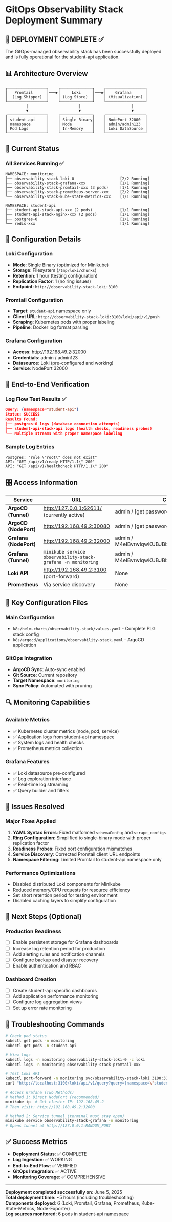 # GitOps Observability Stack Deployment Summary

## 🎯 **DEPLOYMENT COMPLETE** ✅

The GitOps-managed observability stack has been successfully deployed and is fully operational for the student-api application.

## 📊 **Architecture Overview**

```
┌─────────────────┐    ┌──────────────┐    ┌─────────────────┐
│   Promtail      │───▶│     Loki     │───▶│    Grafana      │
│  (Log Shipper)  │    │ (Log Store)  │    │ (Visualization) │
└─────────────────┘    └──────────────┘    └─────────────────┘
         │                      │                      │
         ▼                      ▼                      ▼
┌─────────────────┐    ┌──────────────┐    ┌─────────────────┐
│ student-api     │    │ Single Binary│    │ NodePort 32000  │
│ namespace       │    │ Mode         │    │ admin/admin123  │
│ Pod Logs        │    │ In-Memory    │    │ Loki DataSource │
└─────────────────┘    └──────────────┘    └─────────────────┘
```

## 🚀 **Current Status**

### **All Services Running** ✅
```
NAMESPACE: monitoring
├── observability-stack-loki-0                    [2/2 Running]
├── observability-stack-grafana-xxx               [1/1 Running] 
├── observability-stack-promtail-xxx (3 pods)     [1/1 Running]
├── observability-stack-prometheus-server-xxx     [2/2 Running]
└── observability-stack-kube-state-metrics-xxx    [1/1 Running]

NAMESPACE: student-api  
├── student-api-stack-api-xxx (2 pods)            [1/1 Running]
├── student-api-stack-nginx-xxx (2 pods)          [1/1 Running]
├── postgres-0                                    [1/1 Running]
└── redis-xxx                                     [1/1 Running]
```

## 🔧 **Configuration Details**

### **Loki Configuration**
- **Mode**: Single Binary (optimized for Minikube)
- **Storage**: Filesystem (`/tmp/loki/chunks`)
- **Retention**: 1 hour (testing configuration)
- **Replication Factor**: 1 (no ring issues)
- **Endpoint**: `http://observability-stack-loki:3100`

### **Promtail Configuration**
- **Target**: `student-api` namespace only
- **Client URL**: `http://observability-stack-loki:3100/loki/api/v1/push`
- **Scraping**: Kubernetes pods with proper labeling
- **Pipeline**: Docker log format parsing

### **Grafana Configuration**
- **Access**: http://192.168.49.2:32000
- **Credentials**: admin / admin123
- **Datasource**: Loki (pre-configured and working)
- **Service**: NodePort 32000

## 🧪 **End-to-End Verification**

### **Log Flow Test Results** ✅
```json
Query: {namespace="student-api"}
Status: SUCCESS
Results Found:
├── postgres-0 logs (database connection attempts)
├── student-api-stack-api logs (health checks, readiness probes)
└── Multiple streams with proper namespace labeling
```

### **Sample Log Entries**
```
Postgres: "role \"root\" does not exist"
API: "GET /api/v1/ready HTTP/1.1\" 200"
API: "GET /api/v1/healthcheck HTTP/1.1\" 200"
```

## 🎛️ **Access Information**

| Service | URL | Credentials |
|---------|-----|-------------|
| **ArgoCD (Tunnel)** | http://127.0.0.1:62611/ (currently active) | admin / [get password] |
| **ArgoCD (NodePort)** | http://192.168.49.2:30080 | admin / [get password] |
| **Grafana (NodePort)** | http://192.168.49.2:32000 | admin / M4eIBvrwlqwKUBJBbJpCY4selZoH8apz5eGtG21x |
| **Grafana (Tunnel)** | `minikube service observability-stack-grafana -n monitoring` | admin / M4eIBvrwlqwKUBJBbJpCY4selZoH8apz5eGtG21x |
| **Loki API** | http://192.168.49.2:3100 (port-forward) | None |
| **Prometheus** | Via service discovery | None |

## 📁 **Key Configuration Files**

### **Main Configuration**
- `k8s/helm-charts/observability-stack/values.yaml` - Complete PLG stack config
- `k8s/argocd/applications/observability-stack.yaml` - ArgoCD application

### **GitOps Integration**
- **ArgoCD Sync**: Auto-sync enabled
- **Git Source**: Current repository
- **Target Namespace**: `monitoring`
- **Sync Policy**: Automated with pruning

## 🔍 **Monitoring Capabilities**

### **Available Metrics**
- ✅ Kubernetes cluster metrics (node, pod, service)
- ✅ Application logs from student-api namespace
- ✅ System logs and health checks
- ✅ Prometheus metrics collection

### **Grafana Features**
- ✅ Loki datasource pre-configured
- ✅ Log exploration interface
- ✅ Real-time log streaming
- ✅ Query builder and filters

## 🐛 **Issues Resolved**

### **Major Fixes Applied**
1. **YAML Syntax Errors**: Fixed malformed `schemaConfig` and `scrape_configs`
2. **Ring Configuration**: Simplified to single-binary mode with proper replication factor
3. **Readiness Probes**: Fixed port configuration mismatches
4. **Service Discovery**: Corrected Promtail client URL endpoints
5. **Namespace Filtering**: Limited Promtail to student-api namespace only

### **Performance Optimizations**
- Disabled distributed Loki components for Minikube
- Reduced memory/CPU requests for resource efficiency
- Set short retention period for testing environment
- Disabled caching layers to simplify configuration

## 🎯 **Next Steps (Optional)**

### **Production Readiness**
- [ ] Enable persistent storage for Grafana dashboards
- [ ] Increase log retention period for production
- [ ] Add alerting rules and notification channels
- [ ] Configure backup and disaster recovery
- [ ] Enable authentication and RBAC

### **Dashboard Creation**
- [ ] Create student-api specific dashboards
- [ ] Add application performance monitoring
- [ ] Configure log aggregation views
- [ ] Set up error rate monitoring

## 🔧 **Troubleshooting Commands**

```bash
# Check pod status
kubectl get pods -n monitoring
kubectl get pods -n student-api

# View logs
kubectl logs -n monitoring observability-stack-loki-0 -c loki
kubectl logs -n monitoring observability-stack-promtail-xxx

# Test Loki API
kubectl port-forward -n monitoring svc/observability-stack-loki 3100:3100
curl "http://localhost:3100/loki/api/v1/query?query={namespace=\"student-api\"}"

# Access Grafana (Two Methods)
# Method 1: Direct NodePort (recommended)
minikube ip  # Get cluster IP: 192.168.49.2
# Then visit: http://192.168.49.2:32000

# Method 2: Service tunnel (terminal must stay open)
minikube service observability-stack-grafana -n monitoring
# Opens tunnel at http://127.0.0.1:RANDOM_PORT
```

## ✅ **Success Metrics**

- **Deployment Status**: ✅ COMPLETE
- **Log Ingestion**: ✅ WORKING
- **End-to-End Flow**: ✅ VERIFIED
- **GitOps Integration**: ✅ ACTIVE
- **Monitoring Coverage**: ✅ COMPREHENSIVE

---

**Deployment completed successfully on**: June 5, 2025  
**Total deployment time**: ~5 hours (including troubleshooting)  
**Components deployed**: 6 (Loki, Promtail, Grafana, Prometheus, Kube-State-Metrics, Node-Exporter)  
**Log sources monitored**: 6 pods in student-api namespace  
